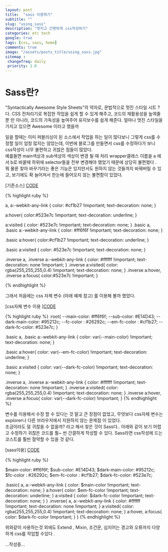 ```yaml
---
layout: post
title:  "sass 이용하기"
subtitle: ""
slug: "using_sass" 
description: "멋지고 간편하게 css작성하기"
categories: etc tech
google: true 
tags: [css, sass, home]
comments: true
image: "/assets/posts_title/using_sass.jpg"
sitemap : 
 changefreq: daily
 priority: 1.0
---
```

Sass란? <br>
=======
"Syntactically Awesome Style Sheets"의 약자로, 문법적으로 멋진 스타일 시트 ? 다.  CSS 전처리기로 복잡한 작업을 쉽게 할 수 있게 해주고, 코드의 재활용성을 높여줄 뿐 만 아니라, 
코드의 가독성을 높여주어 유지보수를 쉽게 해준다. 얼마나 멋진 스타일을 가지고 있으면 Awesome 이라고 했을까 
<br> 

일을 할때는 이미 퍼블리싱이 된 소스에서 작업을 하는 일이 많다보니 그렇게 css를 수정할 일이 엄청 많지는 않았는데, 이번에 블로그를 만들면서 css를 수정하다가 보니 css작성이 너무 불편하고 귀찮은 점들이 많았다. <br>
예를들면 main색상과 sub색상의 색상이 변경 될 때 처리 wrapper클래스 이름을 a 에서 b로 바꿀때 하위에 selector들을 전부 변경해야 했었기 때문에 상당히 불편했다 .<br> 
뭐 물론 찾아 바꾸기라는 좋은 기능은 있지만서도 원하지 않는 것들까지 바꿔버릴 수 있고, 
보기에도 확 늘어져서 한눈에 들어오지 않는 불편함이 있었다. <br>

[기존소스] <a class='btn btn-code' data-toggle="collapse" href="#basic">CODE</a> 
<div class="collapse_wrapper">
<div class="collapse" id="basic">
	<div class="card">
{% highlight ruby %}

a, a:-webkit-any-link {
	color: #cf1b27 !important;
	text-decoration: none;
}
 
a:hover{
	color:#523e7c !important;
	text-decoration: underline;
}

a:visited {
	color: #523e7c !important;
	text-decoration: none;
}
.basic a, .basic a:-webkit-any-link {
	color: #ff6f6f !important;
	text-decoration: none;
}

.basic a:hover{
	color:#cf1b27 !important;
	text-decoration: underline;
}

.basic a:visited {
	color: #523e7c !important;
	text-decoration: none;
}

.inverse a, .inverse a:-webkit-any-link {
	color: #ffffff !important;
	text-decoration: none !important;
}
.inverse a:visited{
	color: rgba(255,255,255,0.4) !important;
	text-decoration: none;
}
.inverse a:hover, .inverse a:focus{
	color:#523e7c !important;
}

{% endhighlight %}
	</div>
</div>
</div>
 
그래서 처음에는 css 자체 변수 (아래 예제 참고) 를 이용해 볼까 했었다. 

[css자체 변수 이용 ]<a class='btn btn-code' data-toggle="collapse" href="#root">CODE</a>
<div class="collapse_wrapper">
<div class="collapse" id="root">
	<div class="card">
{% highlight ruby %}
:root{
--main-color: #ff6f6f;
--sub-color: #E14D43;
--dark-main-color: #95212c;
--fc-color : #26292c;
--em-fc-color : #cf1b27;
--dark-fc-color: #523e7c;
}

.basic a, .basic a:-webkit-any-link {
color: var(--main-color) !important;
text-decoration: none;
}

.basic a:hover{
color: var(--em-fc-color) !important;
text-decoration: underline;
}

.basic a:visited {
color: var(--dark-fc-color) !important;
text-decoration: none;
}

.inverse a, .inverse a:-webkit-any-link {
color: #ffffff !important;
text-decoration: none !important;
}
.inverse a:visited{
color: rgba(255,255,255,0.4) !important;
text-decoration: none;
}
.inverse a:hover, .inverse a:focus{
color: var(--dark-fc-color) !important;
}
{% endhighlight %}
</div></div></div>
변수를 이용해서 수정 할 수 있다는 것 말고 큰 장점이 없었고, 무엇보다 css자체 변수는 explorer나 다른 브라우저에서 지원하지 않는 문제점 이 있었다.

<br>
조금이라도 덜 귀찮을 수 없을까?  라고 해서 찾은 것이 
Sass다.. 
아래와 같이 보기 어렵고 수정하기 귀찮은 코드를 훨~ 씬 간결하게 작성할 수 있다.  
Sass라면 css작성에 드는 코스트를 훨씬 절약할 수 있을 것 같다. <br>

[sass이용] <a class='btn btn-code' data-toggle="collapse" href="#sass">CODE</a>
<div class="collapse_wrapper">
<div class="collapse" id="sass">
<div class="card">
{% highlight ruby %}

$main-color: #ff6f6f;
$sub-color: #E14D43;
$dark-main-color: #95212c;
$fc-color : #26292c;
$em-fc-color : #cf1b27;
$dark-fc-color: #523e7c;

.basic{ 
a, a:-webkit-any-link {
color: $main-color !important;
text-decoration: none;
}
a:hover{
color: $em-fc-color !important;
text-decoration: underline;
}
a:visited {
color: $dark-fc-color !important;
text-decoration: none;
}
}
.inverse{
a,  a:-webkit-any-link {
color: #ffffff !important;
text-decoration: none !important;
}
a:visited{
color: rgba(255,255,255,0.4) !important;
text-decoration: none;
}
a:hover, a:focus{
color: $dark-fc-color !important;
}
}
{% endhighlight %}

</div></div></div>
위와같이 사용하는것 외에도 Extend , Mixin, 조건문, 심지어는 경고와 오류까지 다양하게 css를 작업할 수있다 .

...작성중... 
